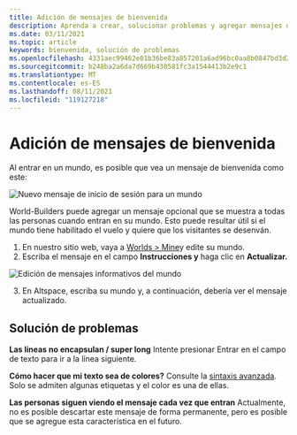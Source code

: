 ```yaml
---
title: Adición de mensajes de bienvenida
description: Aprenda a crear, solucionar problemas y agregar mensajes de bienvenida a sus experiencias de AltspaceVR.
ms.date: 03/11/2021
ms.topic: article
keywords: bienvenida, solución de problemas
ms.openlocfilehash: 4331aec99462e01b36be83a857201a6ad96bc0aa8b0847bd3d22f43fe5cfee24
ms.sourcegitcommit: b248ba2a6da7d669b430581fc3a1544413b2e9c1
ms.translationtype: MT
ms.contentlocale: es-ES
ms.lasthandoff: 08/11/2021
ms.locfileid: "119127218"
---
```

# <a name="adding-welcome-messages"></a>Adición de mensajes de bienvenida

Al entrar en un mundo, es posible que vea un mensaje de bienvenida como este:

![Nuevo mensaje de inicio de sesión para un mundo](images/welcome-img-01.png)

World-Builders puede agregar un mensaje opcional que se muestra a todas las personas cuando entran en su mundo. Esto puede resultar útil si el mundo tiene habilitado el vuelo y quiere que los visitantes se desenván. 

1. En nuestro sitio web, vaya a [Worlds > Mine](https://account.altvr.com/users/sign_in)y edite su mundo.
2. Escriba el mensaje en el campo **Instrucciones y** haga clic en **Actualizar.**

![Edición de mensajes informativos del mundo](images/welcome-img-02.png)

3. En Altspace, escriba su mundo y, a continuación, debería ver el mensaje actualizado.

## <a name="troubleshooting"></a>Solución de problemas

**Las líneas no encapsulan / super long** Intente presionar Entrar en el campo de texto para ir a la línea siguiente.

**Cómo hacer que mi texto sea de colores?**
Consulte la [sintaxis avanzada](http://digitalnativestudios.com/textmeshpro/docs/rich-text/#color). Solo se admiten algunas etiquetas y el color es una de ellas.

**Las personas siguen viendo el mensaje cada vez que entran** Actualmente, no es posible descartar este mensaje de forma permanente, pero es posible que se agregue esta característica en el futuro.